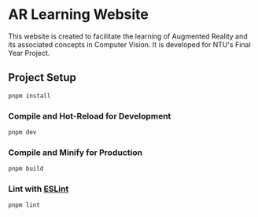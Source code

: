 # AR Learning Website

This website is created to facilitate the learning of Augmented Reality and its associated concepts in Computer Vision. It is developed for NTU's Final Year Project.

## Project Setup

```sh
pnpm install
```

### Compile and Hot-Reload for Development

```sh
pnpm dev
```

### Compile and Minify for Production

```sh
pnpm build
```

### Lint with [ESLint](https://eslint.org/)

```sh
pnpm lint
```
